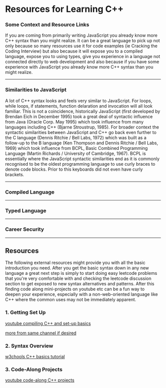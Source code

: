 # Resources for Learning C++

### Some Context and Resource Links

If you are coming from primarily writing JavaScript you already know more C++ syntax than you might realize. It can be a great language to pick up not only because so many resources use it for code examples (ie Cracking the Coding Interview) but also because it will expose you to a compiled language, expose you to using types, give you experience in a language not connected directly to web development and also because if you have some experience with JavaScript you already know more C++ syntax than you might realize.

---

### Similarities to JavaScript

A lot of C++ syntax looks and feels very similar to JavaScript. For loops, while loops, if statements, function delaration and invocation will all look familiar. This is not a coincidence, historically JavaScript (first developed by Brendan Eich in December 1995) took a great deal of syntactic influence from Java (Oracle Corp. May 1995) which took influence from many languages including C++ (Bjarne Stroustrup, 1985). For broader context the syntactic similarities between JavaScript and C++ go back even further to the C language (Dennis Ritchie / Bell Labs, 1972) which was built as a follow-up to the B language (Ken Thompson and Dennis Ritchie / Bell Labs, 1969) which took influence from BCPL, Basic Combined Programming Language (Martin Richards / University of Cambridge, 1967). BCPL is essentially where the JavaScript syntactic similarities end as it is commonly recognised to be the oldest programming language to use curly braces to denote code blocks. Prior to this keyboards did not even have curly brackets. 

--- 

### Compiled Language

---

### Typed Language

---

### Career Security

---

## Resources

The following external resources might provide you with all the basic introduction you need. After you get the basic syntax down in any new language a great next step is simply to start doing easy leetcode problems that you're very comfortable with and checking the leetcode discussion section to get exposed to new syntax alternatives and patterns. After this finding code along mini-projects on youtube etc can be a fun way to deepen your experience, especially with a non-web-oriented language like C++ where the common uses may not be immediately apparent.

### 1. Getting Set Up

[youtube compiling C++ and set-up basics](https://www.youtube.com/watch?v=lPd13fsU-CQ)

[more from same channel if desired](https://www.youtube.com/playlist?list=PLzMcBGfZo4-lmGC8VW0iu6qfMHjy7gLQ3)

### 2. Syntax Overview

[w3chools C++ basics tutorial](https://www.w3schools.com/cpp/default.asp)

### 3. Code-Along Projects

[youtube code-along C++ projects](https://www.youtube.com/playlist?list=PLrOv9FMX8xJE8NgepZR1etrsU63fDDGxO)

